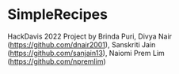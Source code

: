 # SimpleRecipes
HackDavis 2022 Project
by Brinda Puri,
   Divya Nair (https://github.com/dnair2001),
   Sanskriti Jain (https://github.com/sanjain13),
   Naiomi Prem Lim (https://github.com/npremlim)
